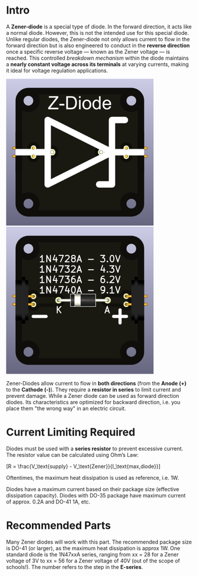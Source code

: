 # Intro  
A **Zener-diode** is a special type of diode. In the forward direction, it acts like a normal diode. However, this is not the intended use for this special diode. Unlike regular diodes, the Zener-diode not only allows current to flow in the forward direction but is also engineered to  conduct in the **reverse direction** once a specific reverse voltage — known as the Zener voltage — is reached. This controlled *breakdown mechanism* within the diode maintains a **nearly constant voltage across its terminals** at varying currents, making it ideal for voltage regulation applications.

<img src="component_Zener-diode_THT_TOP.png" alt="Circuit Diagram" width="400"> <img src="component_Zener-diode_THT_BOTTOM.png" alt="Circuit Diagram" width="400">

Zener-Diodes allow current to flow in **both directions** (from the **Anode (+)** to the **Cathode (-)**). They require a **resistor in series** to limit current and prevent damage. While a Zener diode can be used as forward direction diodes. Its characteristics are optimized for backward direction, i.e. you place them "the wrong way" in an electric circuit.

# Current Limiting Required
Diodes must be used with a **series resistor** to prevent excessive current. 
The resistor value can be calculated using Ohm’s Law:  

\[R = \frac{V_\text{supply} - V_\text{Zener}}{I_\text{max,diode}}\]

Oftentimes, the maximum heat dissipation is used as reference, i.e. 1W.

Diodes have a maximum current based on their package size (effective dissipation capacity). Diodes with DO-35 package have maximum current of approx. 0.2A and DO-41 1A, etc.

# Recommended Parts

Many Zener diodes will work with this part. The recommended package size is DO-41 (or larger), as the maximum heat dissipation is approx 1W. One standard diode is the 1N47xxA series, ranging from xx = 28 for a Zener voltage of 3V to xx = 56 for a Zener voltage of 40V (out of the scope of schools!). The number refers to the step in the **E-series**.
